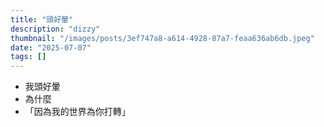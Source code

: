 ```yaml
---
title: "頭好暈"
description: "dizzy"
thumbnail: "/images/posts/3ef747a8-a614-4928-87a7-feaa636ab6db.jpeg"
date: "2025-07-07"
tags: []
---
```

- 我頭好暈
- 為什麼
- 「因為我的世界為你打轉」
